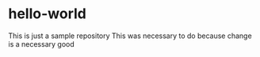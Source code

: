 # hello-world
This is just a sample repository
This was necessary to do because change is a necessary good 

